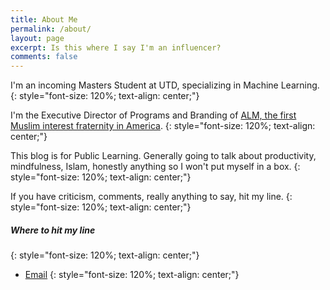 ```yaml
---
title: About Me
permalink: /about/
layout: page
excerpt: Is this where I say I'm an influencer? 
comments: false
---
```


I'm an incoming Masters Student at UTD, specializing in Machine Learning. 
{: style="font-size: 120%; text-align: center;"}

I'm the Executive Director of Programs and Branding of [ALM, the first Muslim interest fraternity in America](https://www.alphalambdamu.org/).
{: style="font-size: 120%; text-align: center;"}

This blog is for Public Learning. Generally going to talk about productivity, mindfulness, Islam, honestly anything so I won't put myself in a box.
{: style="font-size: 120%; text-align: center;"}

If you have criticism, comments, really anything to say, hit my line. 
{: style="font-size: 120%; text-align: center;"}

##### Where to hit my line
{: style="font-size: 120%; text-align: center;"}

- [Email](sohailm25@gmail.com)
{: style="font-size: 120%; text-align: center;"}
